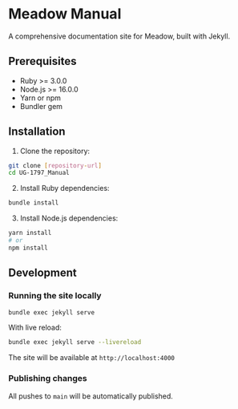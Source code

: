 # Meadow Manual

A comprehensive documentation site for Meadow, built with Jekyll.

## Prerequisites

- Ruby >= 3.0.0
- Node.js >= 16.0.0
- Yarn or npm
- Bundler gem

## Installation

1. Clone the repository:
```bash
git clone [repository-url]
cd UG-1797_Manual
```

2. Install Ruby dependencies:
```bash
bundle install
```

3. Install Node.js dependencies:
```bash
yarn install
# or
npm install
```

## Development

### Running the site locally

```bash
bundle exec jekyll serve
```

With live reload:
```bash
bundle exec jekyll serve --livereload
```

The site will be available at `http://localhost:4000`

### Publishing changes

All pushes to `main` will be automatically published. 
